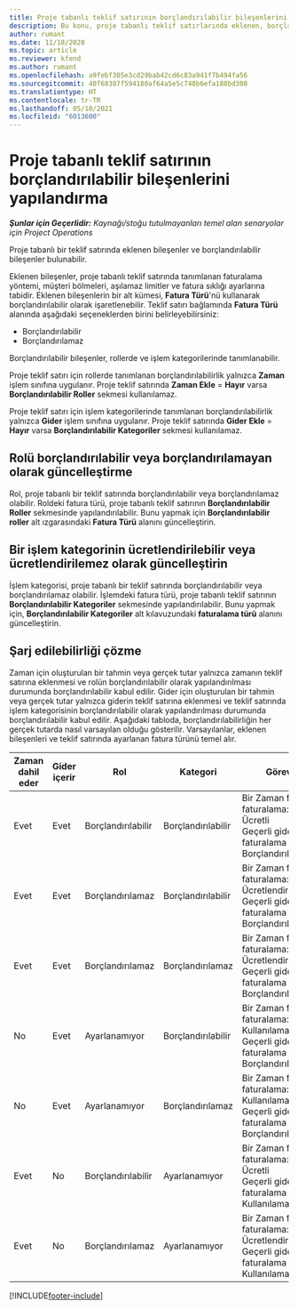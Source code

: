 ```yaml
---
title: Proje tabanlı teklif satırının borçlandırılabilir bileşenlerini yapılandırma
description: Bu konu, proje tabanlı teklif satırlarında eklenen, borçlandırılabilir ve borçlandırılamaz bileşenler hakkında bilgi sağlar.
author: rumant
ms.date: 11/18/2020
ms.topic: article
ms.reviewer: kfend
ms.author: rumant
ms.openlocfilehash: a9febf305e3cd29bab42cd6c83a941f7b494fa56
ms.sourcegitcommit: 40f68387f594180af64a5e5c748b6efa188bd300
ms.translationtype: HT
ms.contentlocale: tr-TR
ms.lasthandoff: 05/10/2021
ms.locfileid: "6013600"
---
```

# <a name="configure-the-chargeable-components-of-a-project-based-quote-line"></a>Proje tabanlı teklif satırının borçlandırılabilir bileşenlerini yapılandırma

_**Şunlar için Geçerlidir:** Kaynağı/stoğu tutulmayanları temel alan senaryolar için Project Operations_

Proje tabanlı bir teklif satırında eklenen bileşenler ve borçlandırılabilir bileşenler bulunabilir.

Eklenen bileşenler, proje tabanlı teklif satırında tanımlanan faturalama yöntemi, müşteri bölmeleri, aşılamaz limitler ve fatura sıklığı ayarlarına tabidir.
Eklenen bileşenlerin bir alt kümesi, **Fatura Türü**'nü kullanarak borçlandırılabilir olarak işaretlenebilir. Teklif satırı bağlamında **Fatura Türü** alanında aşağıdaki seçeneklerden birini belirleyebilirsiniz:

   - Borçlandırılabilir
   - Borçlandırılamaz

Borçlandırılabilir bileşenler, rollerde ve işlem kategorilerinde tanımlanabilir.

Proje teklif satırı için rollerde tanımlanan borçlandırılabilirlik yalnızca **Zaman** işlem sınıfına uygulanır. Proje teklif satırında **Zaman Ekle** = **Hayır** varsa **Borçlandırılabilir Roller** sekmesi kullanılamaz.

Proje teklif satırı için işlem kategorilerinde tanımlanan borçlandırılabilirlik yalnızca **Gider** işlem sınıfına uygulanır. Proje teklif satırında **Gider Ekle** = **Hayır** varsa **Borçlandırılabilir Kategoriler** sekmesi kullanılamaz.

## <a name="update-a-role-to-be-chargeable-or-non-chargeable"></a>Rolü borçlandırılabilir veya borçlandırılamayan olarak güncelleştirme
Rol, proje tabanlı bir teklif satırında borçlandırılabilir veya borçlandırılamaz olabilir. Roldeki fatura türü, proje tabanlı teklif satırının **Borçlandırılabilir Roller** sekmesinde yapılandırılabilir. Bunu yapmak için **Borçlandırılabilir roller** alt ızgarasındaki **Fatura Türü** alanını güncelleştirin. 

## <a name="update-a-transaction-category-to-be-chargeable-or-non-chargeable"></a>Bir işlem kategorinin ücretlendirilebilir veya ücretlendirilemez olarak güncelleştirin
İşlem kategorisi, proje tabanlı bir teklif satırında borçlandırılabilir veya borçlandırılamaz olabilir. İşlemdeki fatura türü, proje tabanlı teklif satırının **Borçlandırılabilir Kategoriler** sekmesinde yapılandırılabilir. Bunu yapmak için, **Borçlandırılabilir Kategoriler** alt kılavuzundaki **faturalama türü** alanını güncelleştirin. 

## <a name="resolve-chargeability"></a>Şarj edilebilirliği çözme

Zaman için oluşturulan bir tahmin veya gerçek tutar yalnızca zamanın teklif satırına eklenmesi ve rolün borçlandırılabilir olarak yapılandırılması durumunda borçlandırılabilir kabul edilir.
Gider için oluşturulan bir tahmin veya gerçek tutar yalnızca giderin teklif satırına eklenmesi ve teklif satırında işlem kategorisinin borçlandırılabilir olarak yapılandırılması durumunda borçlandırılabilir kabul edilir. Aşağıdaki tabloda, borçlandırılabilirliğin her gerçek tutarda nasıl varsayılan olduğu gösterilir. Varsayılanlar, eklenen bileşenleri ve teklif satırında ayarlanan fatura türünü temel alır.

| Zaman dahil eder | Gider içerir | Rol | Kategori | Görev |
| --- | --- | --- | --- | --- |
| Evet | Evet | Borçlandırılabilir | Borçlandırılabilir | Bir Zaman fiili faturalama: Ücretli </br>Geçerli gider faturalama türü: Borçlandırılabilir |
| Evet | Evet | Borçlandırılamaz | Borçlandırılabilir | Bir Zaman fiili faturalama: Ücretlendirilemez </br>Geçerli gider faturalama türü: Borçlandırılabilir |
| Evet | Evet | Borçlandırılamaz | Borçlandırılamaz | Bir Zaman fiili faturalama: Ücretlendirilemez </br>Geçerli gider faturalama türü: Borçlandırılamaz |
| No | Evet | Ayarlanamıyor | Borçlandırılabilir | Bir Zaman fiili faturalama: Kullanılamaz </br>Geçerli gider faturalama türü: Borçlandırılabilir |
| No | Evet | Ayarlanamıyor | Borçlandırılamaz | Bir Zaman fiili faturalama: Kullanılamaz </br>Geçerli gider faturalama türü: Borçlandırılamaz |
| Evet | No | Borçlandırılabilir | Ayarlanamıyor | Bir Zaman fiili faturalama: Ücretli </br>Geçerli gider faturalama türü: Kullanılamaz |
| Evet | No | Borçlandırılamaz | Ayarlanamıyor | Bir Zaman fiili faturalama: Ücretlendirilemez </br> Geçerli gider faturalama türü: Kullanılamaz |


[!INCLUDE[footer-include](../includes/footer-banner.md)]